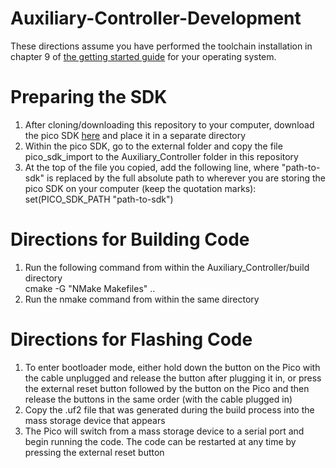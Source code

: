 # Auxiliary-Controller-Development

These directions assume you have performed the toolchain installation in chapter 9 of [the getting started guide](https://datasheets.raspberrypi.com/pico/getting-started-with-pico.pdf) for your operating system.

# Preparing the SDK
1. After cloning/downloading this repository to your computer, download the pico SDK [here](https://github.com/raspberrypi/pico-sdk) and place it in a separate directory
2. Within the pico SDK, go to the external folder and copy the file pico_sdk_import to the Auxiliary_Controller folder in this repository
3. At the top of the file you copied, add the following line, where "path-to-sdk" is replaced by the full absolute path to wherever you are storing the pico SDK on your computer (keep the quotation marks):  
    set(PICO_SDK_PATH "path-to-sdk")

# Directions for Building Code
1. Run the following command from within the Auxiliary_Controller/build directory  
    cmake -G "NMake Makefiles" ..
2. Run the nmake command from within the same directory

# Directions for Flashing Code
1. To enter bootloader mode, either hold down the button on the Pico with the cable unplugged and release the button after plugging it in, or press the external reset button followed by the button on the Pico and then release the buttons in the same order (with the cable plugged in)
2. Copy the .uf2 file that was generated during the build process into the mass storage device that appears
3. The Pico will switch from a mass storage device to a serial port and begin running the code. The code can be restarted at any time by pressing the external reset button